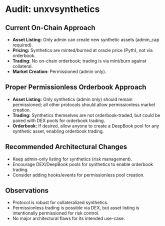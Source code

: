# Audit: unxvsynthetics

## Current On-Chain Approach
- **Asset Listing:** Only admin can create new synthetic assets (admin_cap required).
- **Pricing:** Synthetics are minted/burned at oracle price (Pyth), not via orderbook.
- **Trading:** No on-chain orderbook; trading is via mint/burn against collateral.
- **Market Creation:** Permissioned (admin only).

## Proper Permissionless Orderbook Approach
- **Asset Listing:** Only synthetics (admin only) should remain permissioned; all other protocols should allow permissionless market creation.
- **Trading:** Synthetics themselves are not orderbook-traded, but could be paired with DEX pools for orderbook trading.
- **Orderbook:** If desired, allow anyone to create a DeepBook pool for any synthetic asset, enabling orderbook trading.

## Recommended Architectural Changes
- Keep admin-only listing for synthetics (risk management).
- Encourage DEX/DeepBook pools for synthetics to enable orderbook trading.
- Consider adding hooks/events for permissionless pool creation.

## Observations
- Protocol is robust for collateralized synthetics.
- Permissionless trading is possible via DEX, but asset listing is intentionally permissioned for risk control.
- No major architectural flaws for its intended use-case. 